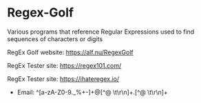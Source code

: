 # Regex-Golf
Various programs that reference Regular Expressions used to find sequences of characters or digits

RegEx Golf website: https://alf.nu/RegexGolf

RegEx Tester site: https://regex101.com/

RegEx Tester site: https://ihateregex.io/
* Email: ^[a-zA-Z0-9._%+-]+@[^@ \t\r\n]+\.[^@ \t\r\n]+


